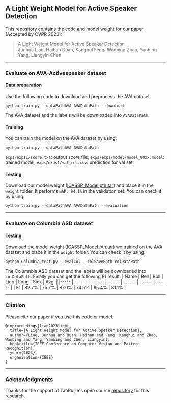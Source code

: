 ## A Light Weight Model for Active Speaker Detection

This repository contains the code and model weight for our [paper](https://ieeexplore.ieee.org) (Accepted by CVPR 2023):

> A Light Weight Model for Active Speaker Detection  
> Junhua Liao, Haihan Duan, Kanghui Feng, Wanbing Zhao, Yanbing Yang, Liangyin Chen


***
### Evaluate on AVA-Activespeaker dataset 

#### Data preparation
Use the following code to download and preprocess the AVA dataset.
```
python train.py --dataPathAVA AVADataPath --download 
```
The AVA dataset and the labels will be downloaded into `AVADataPath`.

#### Training
You can train the model on the AVA dataset by using:
```
python train.py --dataPathAVA AVADataPath
```
`exps/exps1/score.txt`: output score file, `exps/exp1/model/model_00xx.model`: trained model, `exps/exps1/val_res.csv`: prediction for val set.

#### Testing
Download our model weight ([ICASSP_Model.pth.tar](https://drive.google.com/file/d/1nJLdf1hqvx22LhD_uDOT5O0JeDmapSqN/view?usp=sharing)) and place it in the `weight` folder. It performs `mAP: 94.1%` in the validation set. You can check it by using: 
```
python train.py --dataPathAVA AVADataPath --evaluation
```


***
### Evaluate on Columbia ASD dataset

#### Testing
Download the model weight ([ICASSP_Model.pth.tar](https://drive.google.com/file/d/1nJLdf1hqvx22LhD_uDOT5O0JeDmapSqN/view?usp=sharing)) we trained on the AVA dataset and place it in the `weight` folder. You can check it by using: 
```
python Columbia_test.py --evalCol --colSavePath colDataPath
```
The Columnbia ASD dataset and the labels will be downloaded into `colDataPath`. Finally you can get the following F1 result.
| Name |  Bell  |  Boll  |  Lieb  |  Long  |  Sick  |  Avg.  |
|----- | ------ | ------ | ------ | ------ | ------ | ------ |
|  F1  |  82.7% |  75.7% |  87.0% |  74.5% |  85.4% |  81.1% |


***
### Citation

Please cite our paper if you use this code or model. 

```
@inproceedings{liao2023light,
  title={A Light Weight Model for Active Speaker Detection},
  author={Liao, Junhua and Duan, Haihan and Feng, Kanghui and Zhao, Wanbing and Yang, Yanbing and Chen, Liangyin},
  booktitle={IEEE Conference on Computer Vision and Pattern Recognition},
  year={2023},
  organization={IEEE}
}
```

***
### Acknowledgments
Thanks for the support of TaoRuijie's open source [repository](https://github.com/TaoRuijie/TalkNet-ASD) for this research.

